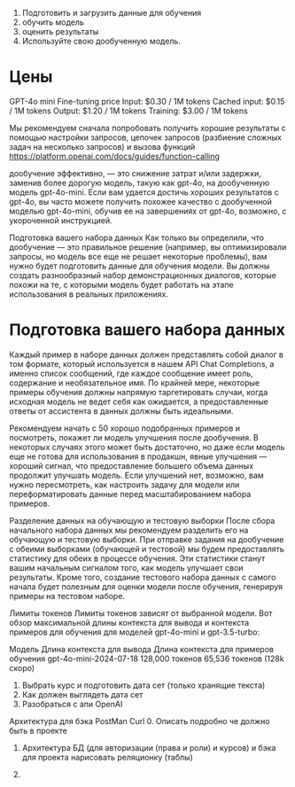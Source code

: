 1. Подготовить и загрузить данные для обучения
2. обучить модель
3. оценить результаты
4. Используйте свою дообученную модель.

# Цены

GPT-4o mini
Fine-tuning price
Input:
$0.30 / 1M tokens
Cached input:
$0.15 / 1M tokens
Output:
$1.20 / 1M tokens
Training:
$3.00 / 1M tokens

Мы рекомендуем сначала попробовать получить хорошие результаты с помощью настройки запросов, цепочек запросов (разбиение сложных задач на несколько запросов) и вызова функций
https://platform.openai.com/docs/guides/function-calling

дообучение эффективно, — это снижение затрат и/или задержки, заменив более дорогую модель, такую как gpt-4o, на дообученную модель gpt-4o-mini. Если вам удается достичь хороших результатов с gpt-4o, вы часто можете получить похожее качество с дообученной моделью gpt-4o-mini, обучив ее на завершениях от gpt-4o, возможно, с укороченной инструкцией.

Подготовка вашего набора данных
Как только вы определили, что дообучение — это правильное решение (например, вы оптимизировали запросы, но модель все еще не решает некоторые проблемы), вам нужно будет подготовить данные для обучения модели. Вы должны создать разнообразный набор демонстрационных диалогов, которые похожи на те, с которыми модель будет работать на этапе использования в реальных приложениях.


# Подготовка вашего набора данных
Каждый пример в наборе данных должен представлять собой диалог в том формате, который используется в нашем API Chat Completions, а именно список сообщений, где каждое сообщение имеет роль, содержание и необязательное имя. По крайней мере, некоторые примеры обучения должны напрямую таргетировать случаи, когда исходная модель не ведет себя как ожидается, а предоставленные ответы от ассистента в данных должны быть идеальными.

Рекомендуем начать с 50 хорошо подобранных примеров и посмотреть, покажет ли модель улучшения после дообучения. В некоторых случаях этого может быть достаточно, но даже если модель еще не готова для использования в продакшн, явные улучшения — хороший сигнал, что предоставление большего объема данных продолжит улучшать модель. Если улучшений нет, возможно, вам нужно пересмотреть, как настроить задачу для модели или переформатировать данные перед масштабированием набора примеров.

Разделение данных на обучающую и тестовую выборки
После сбора начального набора данных мы рекомендуем разделить его на обучающую и тестовую выборки. При отправке задания на дообучение с обеими выборками (обучающей и тестовой) мы будем предоставлять статистику для обеих в процессе обучения. Эти статистики станут вашим начальным сигналом того, как модель улучшает свои результаты. Кроме того, создание тестового набора данных с самого начала будет полезным для оценки модели после обучения, генерируя примеры на тестовом наборе.

Лимиты токенов
Лимиты токенов зависят от выбранной модели. Вот обзор максимальной длины контекста для вывода и контекста примеров для обучения для моделей gpt-4o-mini и gpt-3.5-turbo:

Модель	                    Длина контекста для вывода	    Длина контекста для примеров обучения
gpt-4o-mini-2024-07-18	    128,000 токенов	                65,536 токенов (128k скоро)

1. Выбрать курс и подготовить дата сет (только хранящие текста)
2. Как должен выглядеть дата сет 
3. Разобраться с апи OpenAI
<!-- Задачи -->
Архитектура для бэка
PostMan
Curl
0. Описать подробно че должно быть в проекте
1. Архитектура БД (для авторизации (права и роли) и курсов) и бэка для проекта 
нарисовать реляционку (таблы)

2. 
